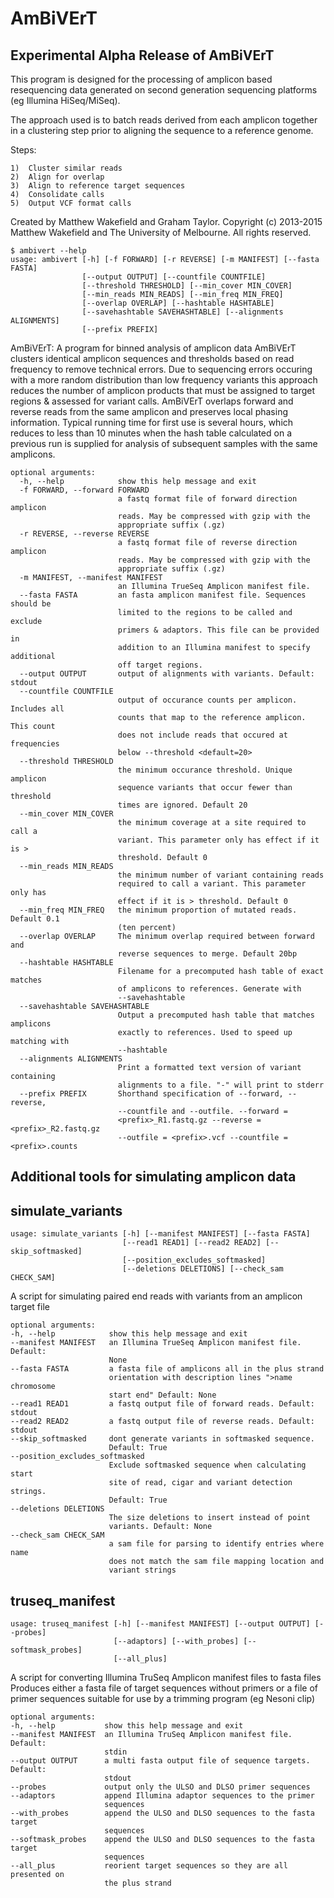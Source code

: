 AmBiVErT
========

Experimental Alpha Release of AmBiVErT
--------------------------------------

This program is designed for the processing of amplicon based resequencing data
generated on second generation sequencing platforms (eg Illumina HiSeq/MiSeq).

The approach used is to batch reads derived from each amplicon together in a
clustering step prior to aligning the sequence to a reference genome.

Steps:

    1)  Cluster similar reads
    2)  Align for overlap
    3)  Align to reference target sequences
    4)  Consolidate calls
    5)  Output VCF format calls


Created by Matthew Wakefield and Graham Taylor.
Copyright (c) 2013-2015  Matthew Wakefield and The University of Melbourne. All rights reserved.

    $ ambivert --help
    usage: ambivert [-h] [-f FORWARD] [-r REVERSE] [-m MANIFEST] [--fasta FASTA]
                    [--output OUTPUT] [--countfile COUNTFILE]
                    [--threshold THRESHOLD] [--min_cover MIN_COVER]
                    [--min_reads MIN_READS] [--min_freq MIN_FREQ]
                    [--overlap OVERLAP] [--hashtable HASHTABLE]
                    [--savehashtable SAVEHASHTABLE] [--alignments ALIGNMENTS]
                    [--prefix PREFIX]

AmBiVErT: A program for binned analysis of amplicon data AmBiVErT clusters
identical amplicon sequences and thresholds based on read frequency to remove
technical errors. Due to sequencing errors occuring with a more random
distribution than low frequency variants this approach reduces the number of
amplicon products that must be assigned to target regions & assessed for
variant calls. AmBiVErT overlaps forward and reverse reads from the same
amplicon and preserves local phasing information. Typical running time for
first use is several hours, which reduces to less than 10 minutes when the
hash table calculated on a previous run is supplied for analysis of subsequent
samples with the same amplicons.

    optional arguments:
      -h, --help            show this help message and exit
      -f FORWARD, --forward FORWARD
                            a fastq format file of forward direction amplicon
                            reads. May be compressed with gzip with the
                            appropriate suffix (.gz)
      -r REVERSE, --reverse REVERSE
                            a fastq format file of reverse direction amplicon
                            reads. May be compressed with gzip with the
                            appropriate suffix (.gz)
      -m MANIFEST, --manifest MANIFEST
                            an Illumina TrueSeq Amplicon manifest file.
      --fasta FASTA         an fasta amplicon manifest file. Sequences should be
                            limited to the regions to be called and exclude
                            primers & adaptors. This file can be provided in
                            addition to an Illumina manifest to specify additional
                            off target regions.
      --output OUTPUT       output of alignments with variants. Default: stdout
      --countfile COUNTFILE
                            output of occurance counts per amplicon. Includes all
                            counts that map to the reference amplicon. This count
                            does not include reads that occured at frequencies
                            below --threshold <default=20>
      --threshold THRESHOLD
                            the minimum occurance threshold. Unique amplicon
                            sequence variants that occur fewer than threshold
                            times are ignored. Default 20
      --min_cover MIN_COVER
                            the minimum coverage at a site required to call a
                            variant. This parameter only has effect if it is >
                            threshold. Default 0
      --min_reads MIN_READS
                            the minimum number of variant containing reads
                            required to call a variant. This parameter only has
                            effect if it is > threshold. Default 0
      --min_freq MIN_FREQ   the minimum proportion of mutated reads. Default 0.1
                            (ten percent)
      --overlap OVERLAP     The minimum overlap required between forward and
                            reverse sequences to merge. Default 20bp
      --hashtable HASHTABLE
                            Filename for a precomputed hash table of exact matches
                            of amplicons to references. Generate with
                            --savehashtable
      --savehashtable SAVEHASHTABLE
                            Output a precomputed hash table that matches amplicons
                            exactly to references. Used to speed up matching with
                            --hashtable
      --alignments ALIGNMENTS
                            Print a formatted text version of variant containing
                            alignments to a file. "-" will print to stderr
      --prefix PREFIX       Shorthand specification of --forward, --reverse,
                            --countfile and --outfile. --forward =
                            <prefix>_R1.fastq.gz --reverse = <prefix>_R2.fastq.gz
                            --outfile = <prefix>.vcf --countfile = <prefix>.counts


Additional tools for simulating amplicon data
---------------------------------------------

simulate_variants
------------------

    usage: simulate_variants [-h] [--manifest MANIFEST] [--fasta FASTA]
                             [--read1 READ1] [--read2 READ2] [--skip_softmasked]
                             [--position_excludes_softmasked]
                             [--deletions DELETIONS] [--check_sam CHECK_SAM]
  
A script for simulating paired end reads with variants from an amplicon target
file

    optional arguments:
    -h, --help            show this help message and exit
    --manifest MANIFEST   an Illumina TrueSeq Amplicon manifest file. Default:
                          None
    --fasta FASTA         a fasta file of amplicons all in the plus strand
                          orientation with description lines ">name chromosome
                          start end" Default: None
    --read1 READ1         a fastq output file of forward reads. Default: stdout
    --read2 READ2         a fastq output file of reverse reads. Default: stdout
    --skip_softmasked     dont generate variants in softmasked sequence.
                          Default: True
    --position_excludes_softmasked
                          Exclude softmasked sequence when calculating start
                          site of read, cigar and variant detection strings.
                          Default: True
    --deletions DELETIONS
                          The size deletions to insert instead of point
                          variants. Default: None
    --check_sam CHECK_SAM
                          a sam file for parsing to identify entries where name
                          does not match the sam file mapping location and
                          variant strings

truseq_manifest
---------------

    usage: truseq_manifest [-h] [--manifest MANIFEST] [--output OUTPUT] [--probes]
                           [--adaptors] [--with_probes] [--softmask_probes]
                           [--all_plus]
  
A script for converting Illumina TruSeq Amplicon manifest files to fasta files
Produces either a fasta file of target sequences without primers or a file of
primer sequences suitable for use by a trimming program (eg Nesoni clip)

    optional arguments:
    -h, --help           show this help message and exit
    --manifest MANIFEST  an Illumina TruSeq Amplicon manifest file. Default:
                         stdin
    --output OUTPUT      a multi fasta output file of sequence targets. Default:
                         stdout
    --probes             output only the ULSO and DLSO primer sequences
    --adaptors           append Illumina adaptor sequences to the primer
                         sequences
    --with_probes        append the ULSO and DLSO sequences to the fasta target
                         sequences
    --softmask_probes    append the ULSO and DLSO sequences to the fasta target
                         sequences
    --all_plus           reorient target sequences so they are all presented on
                         the plus strand						
						
